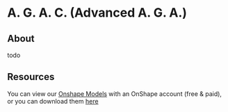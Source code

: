 # A. G. A. C. (Advanced A. G. A.)

## About

todo

## Resources

You can view our [Onshape Models](https://cad.onshape.com/documents?column=modifiedAt&nodeId=2c97697e3af86c7443b8d300&resourceType=folder&sortOrder=desc) with an OnShape account (free & paid), or you can download them [here](models)
